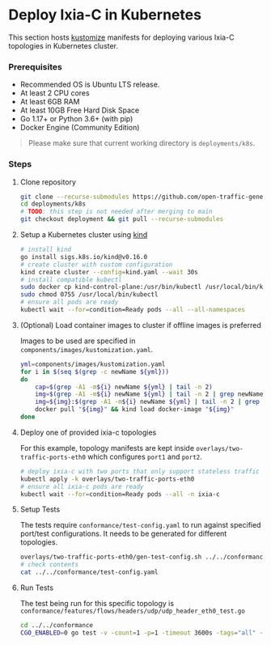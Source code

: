 # Deploy Ixia-C in Kubernetes

This section hosts [kustomize](https://kustomize.io/) manifests for deploying various Ixia-C topologies in Kubernetes cluster.

### Prerequisites

- Recommended OS is Ubuntu LTS release.
- At least 2 CPU cores
- At least 6GB RAM
- At least 10GB Free Hard Disk Space
- Go 1.17+ or Python 3.6+ (with pip)
- Docker Engine (Community Edition)

> Please make sure that current working directory is `deployments/k8s`.

### Steps

1. Clone repository

    ```bash
    git clone --recurse-submodules https://github.com/open-traffic-generator/ixia-c.git
    cd deployments/k8s
    # TODO: this step is not needed after merging to main
    git checkout deployment && git pull --recurse-submodules
    ```

2. Setup a Kubernetes cluster using [kind](https://kind.sigs.k8s.io/)

    ```bash
    # install kind
    go install sigs.k8s.io/kind@v0.16.0
    # create cluster with custom configuration
    kind create cluster --config=kind.yaml --wait 30s
    # install compatible kubectl
    sudo docker cp kind-control-plane:/usr/bin/kubectl /usr/local/bin/kubectl
    sudo chmod 0755 /usr/local/bin/kubectl
    # ensure all pods are ready
    kubectl wait --for=condition=Ready pods --all --all-namespaces
    ```

3. (Optional) Load container images to cluster if offline images is preferred

    Images to be used are specified in `components/images/kustomization.yaml`.

    ```bash
    yml=components/images/kustomization.yaml
    for i in $(seq $(grep -c newName ${yml}))
    do
        cap=$(grep -A1 -m${i} newName ${yml} | tail -n 2)
        img=$(grep -A1 -m${i} newName ${yml} | tail -n 2 | grep newName | cut -d\  -f4)
        img=${img}:$(grep -A1 -m${i} newName ${yml} | tail -n 2 | grep newTag | cut -d\" -f2)
        docker pull "${img}" && kind load docker-image "${img}"
    done
    ```

4. Deploy one of provided ixia-c topologies

    For this example, topology manifests are kept inside `overlays/two-traffic-ports-eth0` which configures `port1` and `port2`.

    ```bash
    # deploy ixia-c with two ports that only support stateless traffic over eth0
    kubectl apply -k overlays/two-traffic-ports-eth0
    # ensure all ixia-c pods are ready
    kubectl wait --for=condition=Ready pods --all -n ixia-c
    ```

5. Setup Tests

    The tests require `conformance/test-config.yaml` to run against specified port/test configurations. It needs to be generated for different topologies.

    ```bash
    overlays/two-traffic-ports-eth0/gen-test-config.sh ../../conformance/test-config.yaml
    # check contents
    cat ../../conformance/test-config.yaml
    ```

6. Run Tests

    The test being run for this specific topology is `conformance/features/flows/headers/udp/udp_header_eth0_test.go`

    ```bash
    cd ../../conformance
    CGO_ENABLED=0 go test -v -count=1 -p=1 -timeout 3600s -tags="all" -run="^TestUdpHeaderEth0$" ./...
    ```